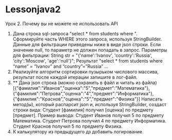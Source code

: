 # Lessonjava2
Урок 2. Почему вы не можете не использовать API
1) Дана строка sql-запроса "select * from students where ". Сформируйте часть WHERE этого запроса, используя StringBuilder. Данные для фильтрации приведены ниже в виде json строки.
Если значение null, то параметр не должен попадать в запрос.
Параметры для фильтрации: String str = "{'name':'Ivanov', 'country':'Russia', 'city':'Moscow', 'age':'null'}";
Результат "select * from students where “name” = “Ivanov” and “country”=”Russia” …
2) Реализуйте алгоритм сортировки пузырьком числового массива, результат после каждой итерации запишите в лог-файл.
3) ** Дана json строка (можно сохранить в файл и читать из файла)
[{"фамилия":"Иванов","оценка":"5","предмет":"Математика"},
{"фамилия":"Петрова","оценка":"4","предмет":"Информатика"},
{"фамилия":"Краснов","оценка":"5","предмет":"Физика"}]
Написать метод(ы), который распарсит json и, используя StringBuilder, создаст строки вида: Студент [фамилия] получил [оценка] по предмету [предмет].
Пример вывода:
Студент Иванов получил 5 по предмету Математика.
Студент Петрова получил 4 по предмету Информатика.
Студент Краснов получил 5 по предмету Физика.
4) К калькулятору из предыдущего дз добавить логирование.

